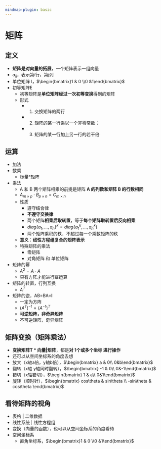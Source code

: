 ```yaml
---
mindmap-plugin: basic
---
```


# 矩阵

## 定义
- **矩阵是对向量的拓展**，一个矩阵表示一组向量
- $a_{ij}$，表示第i行，第j列
- 单位矩阵 I，$\begin{bmatrix}1 & 0 \\0 &1\end{bmatrix}$
- 初等矩阵E
    - 初等矩阵是**单位矩阵经过一次初等变换**得到的矩阵
    - 形式
		- 1. 交换矩阵的两行
		- 2. 矩阵的某一行乘以一个非零常数；
		- 3. 矩阵的某一行加上另一行的若干倍

## 运算
- 加法
- 数乘
    - 标量*矩阵
- 乘法
    - A 和 B 两个矩阵相乘的前提是矩阵 **A 的列数和矩阵 B 的行数相同**
    - $A_{m \times p} \cdot B_{p \times n} = C_{m \times n}$
    - 性质
	    - 遵守结合律
	    - **不遵守交换律**
	    - 两个矩阵**相乘后取转置**，等于**每个矩阵取转置后反向相乘**
	    - $diag\{a_1,…,a_n\}^k=diag\{a_1^k,…,a_n^k\}$
	    - 两个矩阵乘积的秩，不超过每一个乘数矩阵的秩
    - **意义：线性方程组复合的矩阵表示**
    - 特殊矩阵的乘法
	    - 零矩阵
	    - 对角矩阵 和 单位矩阵
- 矩阵的幂
    - $A^2=A\cdot A$
    - 只有方阵才能进行幂运算
- 矩阵的转置，行列互换
    - $A^T$
- 矩阵的逆，AB=BA=I
    - 一定为方阵
    - $(A^T)^{-1} = (A^{-1})^T$
    - **可逆矩阵，非奇异矩阵**
    - 不可逆矩阵，奇异矩阵

## 矩阵变换（矩阵乘法）
- **变换矩阵T * 向量|矩阵**，都是**对 1个或多个坐标 进行操作**
- 还可以从空间坐标系的角度去想
- 放大（x轴a倍，y轴b倍），$\begin{bmatrix}  a & 0\\  0&b\end{bmatrix}$
- 翻转（x轴 y轴同时翻转），$\begin{bmatrix}  -1 & 0\\  0&-1\end{bmatrix}$
- 错切（x轴错切），$\begin{bmatrix}  1 & a\\  0&1\end{bmatrix}$
- 旋转（顺时针），$\begin{bmatrix}  cos\theta  & sin\theta \\  -sin\theta & cos\theta \end{bmatrix}$

## 看待矩阵的视角
- 表格 | 二维数据
- 线性系统 | 线性方程组
- 变换（向量的函数），也可以从空间坐标系的角度看待
- 空间坐标系
    - 直角坐标系，$\begin{bmatrix}1 & 0 \\0 &1\end{bmatrix}$